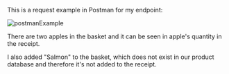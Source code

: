 This is a request example in Postman for my endpoint:

![postmanExample](https://user-images.githubusercontent.com/72704714/160781310-ea68204b-287b-478e-b596-e7cdc761010a.jpg)

There are two apples in the basket and it can be seen in apple's quantity in the receipt.

I also added "Salmon" to the basket, which does not exist in our product database and therefore it's not added to the receipt.
